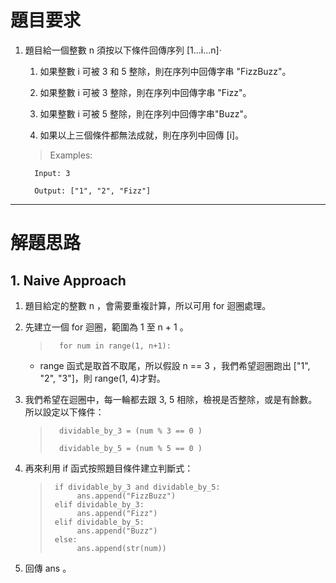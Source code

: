 # 題目要求

1. 題目給一個整數 n 須按以下條件回傳序列 [1...i...n]‧
   
   1. 如果整數 i 可被 3 和 5 整除，則在序列中回傳字串 "FizzBuzz"。
   
   2. 如果整數 i 可被 3 整除，則在序列中回傳字串 "Fizz"。

   3. 如果整數 i 可被 5 整除，則在序列中回傳字串"Buzz"。

   4. 如果以上三個條件都無法成就，則在序列中回傳 [i]。

    > Examples:
    >    
         Input: 3
        
         Output: ["1", "2", "Fizz"]

-----------------

# 解題思路

##  1. Naive Approach

1.  題目給定的整數 n ，會需要重複計算，所以可用 for 迴圈處理。

2. 先建立一個 for 迴圈，範圍為 1 至 n + 1 。

    >       for num in range(1, n+1):

    * range 函式是取首不取尾，所以假設 n == 3 ，我們希望迴圈跑出 ["1", "2", "3"]，則 range(1, 4)才對。

3.  我們希望在迴圈中，每一輪都去跟 3, 5 相除，檢視是否整除，或是有餘數。所以設定以下條件：

    >       dividable_by_3 = (num % 3 == 0 )
    > 
    >       dividable_by_5 = (num % 5 == 0 )

4. 再來利用 if 函式按照題目條件建立判斷式：
    >      if dividable_by_3 and dividable_by_5:
    >           ans.append("FizzBuzz")         
    >      elif dividable_by_3:
    >           ans.append("Fizz")
    >      elif dividable_by_5:
    >           ans.append("Buzz")
    >      else:
    >           ans.append(str(num))  

5. 回傳 ans 。
